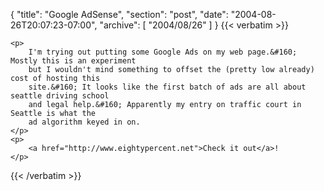 {
  "title": "Google AdSense",
  "section": "post",
  "date": "2004-08-26T20:07:23-07:00",
  "archive": [
    "2004/08/26"
  ]
}
{{< verbatim >}}

    <p>
        I'm trying out putting some Google Ads on my web page.&#160; Mostly this is an experiment
        but I wouldn't mind something to offset the (pretty low already) cost of hosting this
        site.&#160; It looks like the first batch of ads are all about seattle driving school
        and legal help.&#160; Apparently my entry on traffic court in Seattle is what the
        ad algorithm keyed in on. 
    </p>
    <p>
        <a href="http://www.eightypercent.net">Check it out</a>! 
    </p>

{{< /verbatim >}}
